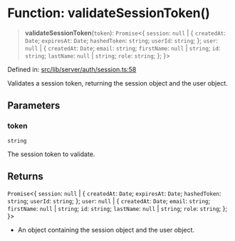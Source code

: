 # Function: validateSessionToken()

> **validateSessionToken**(`token`): `Promise`\<\{ `session`: `null` \| \{ `createdAt`: `Date`; `expiresAt`: `Date`; `hashedToken`: `string`; `userId`: `string`; \}; `user`: `null` \| \{ `createdAt`: `Date`; `email`: `string`; `firstName`: `null` \| `string`; `id`: `string`; `lastName`: `null` \| `string`; `role`: `string`; \}; \}\>

Defined in: [src/lib/server/auth/session.ts:58](https://github.com/andrewski04/SvelteKit-Template/blob/9ffac812183d006906d6dfaaa45d8940033328db/src/lib/server/auth/session.ts#L58)

Validates a session token, returning the session object and the user object.

## Parameters

### token

`string`

The session token to validate.

## Returns

`Promise`\<\{ `session`: `null` \| \{ `createdAt`: `Date`; `expiresAt`: `Date`; `hashedToken`: `string`; `userId`: `string`; \}; `user`: `null` \| \{ `createdAt`: `Date`; `email`: `string`; `firstName`: `null` \| `string`; `id`: `string`; `lastName`: `null` \| `string`; `role`: `string`; \}; \}\>

- An object containing the session object and the user object.
